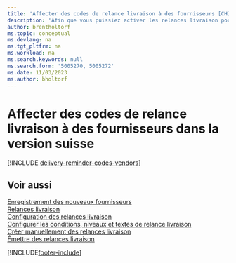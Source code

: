 ```yaml
---
title: 'Affecter des codes de relance livraison à des fournisseurs [CH]'
description: 'Afin que vous puissiez activer les relances livraison pour les achats en retard, vous devez affecter des conditions de relance livraison à des fournisseurs dans la version suisse.'
author: brentholtorf
ms.topic: conceptual
ms.devlang: na
ms.tgt_pltfrm: na
ms.workload: na
ms.search.keywords: null
ms.search.form: '5005270, 5005272'
ms.date: 11/03/2023
ms.author: bholtorf
---
```

# <a name="assign-delivery-reminder-codes-to-vendors-in-the-swiss-version"></a>Affecter des codes de relance livraison à des fournisseurs dans la version suisse

[!INCLUDE [delivery-reminder-codes-vendors](../includes/ATCHDE/delivery-reminder-codes-vendors.md)]

## <a name="see-also"></a>Voir aussi

[Enregistrement des nouveaux fournisseurs](../../purchasing-how-register-new-vendors.md)  
[Relances livraison](delivery-reminders.md)  
[Configuration des relances livraison](how-to-set-up-delivery-reminders.md)  
[Configurer les conditions, niveaux et textes de relance livraison](how-to-set-up-delivery-reminder-terms-levels-and-text.md)  
[Créer manuellement des relances livraison](how-to-create-delivery-reminders-manually.md)  
[Émettre des relances livraison](how-to-issue-delivery-reminders.md)  


[!INCLUDE[footer-include](../../includes/footer-banner.md)]
